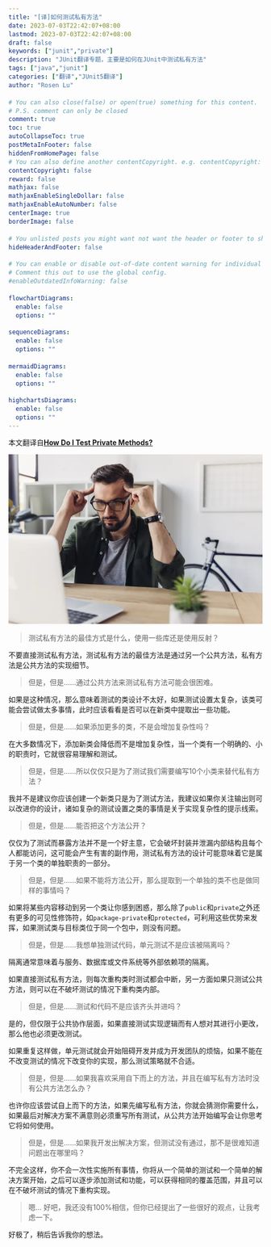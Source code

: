 ```yaml
---
title: "[译]如何测试私有方法"
date: 2023-07-03T22:42:07+08:00
lastmod: 2023-07-03T22:42:07+08:00
draft: false
keywords: ["junit","private"]
description: "JUnit翻译专题，主要是如何在JUnit中测试私有方法"
tags: ["java","junit"]
categories: ["翻译","JUnit5翻译"]
author: "Rosen Lu"

# You can also close(false) or open(true) something for this content.
# P.S. comment can only be closed
comment: true
toc: true
autoCollapseToc: true
postMetaInFooter: false
hiddenFromHomePage: false
# You can also define another contentCopyright. e.g. contentCopyright: "This is another copyright."
contentCopyright: false
reward: false
mathjax: false
mathjaxEnableSingleDollar: false
mathjaxEnableAutoNumber: false
centerImage: true
borderImage: false

# You unlisted posts you might want not want the header or footer to show
hideHeaderAndFooter: false

# You can enable or disable out-of-date content warning for individual post.
# Comment this out to use the global config.
#enableOutdatedInfoWarning: false

flowchartDiagrams:
  enable: false
  options: ""

sequenceDiagrams: 
  enable: false
  options: ""

mermaidDiagrams: 
  enable: false
  options: ""

highchartsDiagrams: 
  enable: false
  options: ""
---
```


本文翻译自[**How Do I Test Private Methods?**](https://www.arhohuttunen.com/testing-private-methods/)

<!--more-->

![Man With Laptop](/blog_img/translate/junit5/testing-private-methods/man-using-laptop.webp "Man With Laptop") 

> 测试私有方法的最佳方式是什么，使用一些库还是使用反射？

不要直接测试私有方法，测试私有方法的最佳方法是通过另一个公共方法，私有方法是公共方法的实现细节。

> 但是，但是……通过公共方法来测试私有方法可能会很困难。

如果是这种情况，那么意味着测试的类设计不太好，如果测试设置太复杂，该类可能会尝试做太多事情，此时应该看看是否可以在新类中提取出一些功能。

> 但是，但是……如果添加更多的类，不是会增加复杂性吗？

在大多数情况下，添加新类会降低而不是增加复杂性，当一个类有一个明确的、小的职责时，它就很容易理解和测试。

> 但是，但是……所以仅仅只是为了测试我们需要编写10个小类来替代私有方法？

我并不是建议你应该创建一个新类只是为了测试方法，我建议如果你关注输出则可以改进你的设计，诸如复杂的测试设置之类的事情是关于实现复杂性的提示线索。

> 但是，但是……能否把这个方法公开？

仅仅为了测试而暴露方法并不是一个好主意，它会破坏封装并泄漏内部结构且每个人都能访问，这可能会产生有害的副作用，测试私有方法的设计可能意味着它是属于另一个类的单独职责的一部分。

> 但是，但是……如果不能将方法公开，那么提取到一个单独的类不也是做同样的事情吗？

如果将某些内容移动到另一个类让你感到困惑，那么除了`public`和`private`之外还有更多的可见性修饰符，如`package-private`和`protected`，可利用这些优势来发挥，如果测试类与目标类位于同一个包中，则没有问题。

> 但是，但是……我想单独测试代码，单元测试不是应该被隔离吗？

隔离通常意味着与服务、数据库或文件系统等外部依赖项的隔离。

如果直接测试私有方法，则每次重构类时测试都会中断，另一方面如果只测试公共方法，则可以在不破坏测试的情况下重构类内部。

> 但是，但是……测试和代码不是应该齐头并进吗？

是的，但仅限于公共协作层面，如果直接测试实现逻辑而有人想对其进行小更改，那么他也必须更改测试。

如果重复这样做，单元测试就会开始阻碍开发并成为开发团队的烦恼，如果不能在不改变测试的情况下改变你的实现，那么测试策略就不合适。

> 但是，但是……如果我喜欢采用自下而上的方法，并且在编写私有方法时没有公共方法怎么办？

也许你应该尝试自上而下的方法，如果先编写私有方法，你就会猜测你需要什么，如果最后对解决方案不满意则必须重写所有测试，从公共方法开始编写会让你思考它将如何使用。

> 但是，但是……如果我开发出解决方案，但测试没有通过，那不是很难知道问题出在哪里吗？

不完全这样，你不会一次性实施所有事情，你将从一个简单的测试和一个简单的解决方案开始，之后可以逐步添加测试和功能，可以获得相同的覆盖范围，并且可以在不破坏测试的情况下重构实现。

> 嗯... 好吧，我还没有100%相信，但你已经提出了一些很好的观点，让我考虑一下。

好极了，稍后告诉我你的想法。